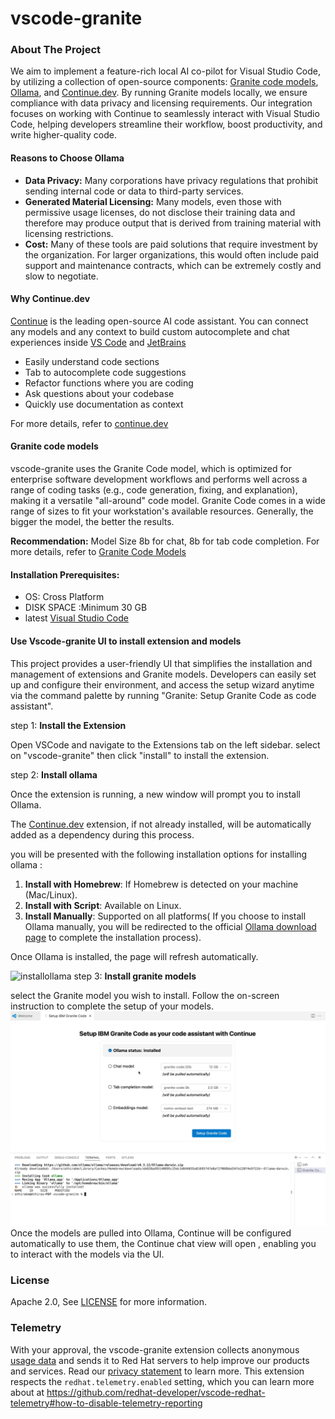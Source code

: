 # vscode-granite
<!-- ABOUT THE PROJECT -->
### About The Project

We aim to implement a feature-rich local AI co-pilot for Visual Studio Code, by utilizing a collection of open-source components: [Granite code models](https://github.com/ibm-granite/granite-code-models), [Ollama](https://github.com/ollama/ollama), and [Continue.dev](https://github.com/continuedev/continue). By running Granite models locally, we ensure compliance with data privacy and licensing requirements. Our integration focuses on working with Continue to seamlessly interact with Visual Studio Code, helping developers streamline their workflow, boost productivity, and write higher-quality code.

#### Reasons to Choose Ollama

- **Data Privacy:** Many corporations have privacy regulations that prohibit sending internal code or data to third-party services.
- **Generated Material Licensing:** Many models, even those with permissive usage licenses, do not disclose their training data and therefore may produce output that is derived from training material with licensing restrictions.
- **Cost:** Many of these tools are paid solutions that require investment by the organization. For larger organizations, this would often include paid support and maintenance contracts, which can be extremely costly and slow to negotiate.

#### Why Continue.dev
 
 [Continue](https://docs.continue.dev) is the leading open-source AI code assistant. You can connect any models and any context to build custom autocomplete and chat experiences inside [VS Code](https://marketplace.visualstudio.com/items?itemName=Continue.continue) and [JetBrains](https://plugins.jetbrains.com/plugin/22707-continue-extension)

* Easily understand code sections
* Tab to autocomplete code suggestions
* Refactor functions where you are coding
* Ask questions about your codebase
* Quickly use documentation as context

For more details, refer to [continue.dev](https://github.com/continuedev/continue)

#### Granite code models 

vscode-granite uses the Granite Code model, which is optimized for enterprise software development workflows and performs well across a range of coding tasks (e.g., code generation, fixing, and explanation), making it a versatile "all-around" code model.
Granite Code comes in a wide range of sizes to fit your workstation's available resources. Generally, the bigger the model, the better the results.

**Recommendation:** Model Size 8b for chat, 8b for tab code completion.
For more details, refer to [Granite Code Models](https://github.com/ibm-granite/granite-code-models)

#### Installation Prerequisites:
  * OS: Cross Platform 
  * DISK SPACE :Minimum 30 GB 
  * latest [Visual Studio Code](https://code.visualstudio.com/)
#### Use Vscode-granite UI to install extension and models

This project provides a user-friendly UI that simplifies the installation and management of extensions and Granite models. Developers can easily set up and configure their environment, and access the setup wizard anytime via the command palette by running "Granite: Setup Granite Code as code assistant".

 step 1: **Install the Extension**

Open VSCode and navigate to the Extensions tab on the left sidebar. select on "vscode-granite" then click "install" to install the extension.
 
 step 2:  **Install ollama**

Once the extension is running, a new window will prompt you to install Ollama. 

The [Continue.dev](https://continue.dev/) extension, if not already installed, will be automatically added as a dependency during this process. 

you will be presented with the following installation options for installing ollama :

1. **Install with Homebrew**: If Homebrew is detected on your machine (Mac/Linux).
2. **Install with Script**: Available on Linux.
3. **Install Manually**: Supported on all platforms( If you choose to install Ollama manually, you will be redirected to the official [Ollama download page](https://ollama.com/download) to complete the installation process).

Once Ollama is installed, the page will refresh automatically.

![installollama](media/installollama.gif)
step 3: **Install granite models** 

 select the Granite model you wish to install. Follow the on-screen instruction to complete the setup of your models.
![installmodels](media/installmodels.gif)
Once the models are pulled into Ollama, Continue will be configured automatically to use them, the Continue chat view will open , enabling you to interact with the models via the UI.
### License
Apache 2.0, See [LICENSE](LICENSE) for more information.

### Telemetry

With your approval, the vscode-granite extension collects anonymous [usage data](USAGE_DATA.md) and sends it to Red Hat servers to help improve our products and services.
Read our [privacy statement](https://developers.redhat.com/article/tool-data-collection) to learn more.
This extension respects the `redhat.telemetry.enabled` setting, which you can learn more about at https://github.com/redhat-developer/vscode-redhat-telemetry#how-to-disable-telemetry-reporting
